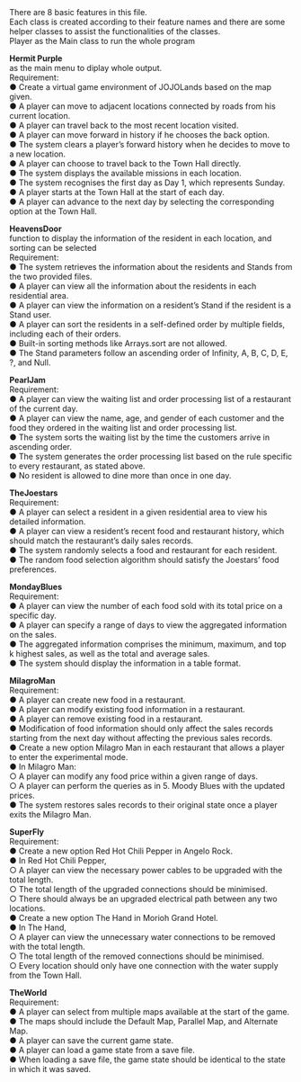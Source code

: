 <html>
<head>
<title> Basic Feature </title>
</head>
There are 8 basic features in this file.<br>
Each class is created according to their feature names and there are some helper classes to assist the functionalities of the classes.<br>
Player as the Main class to run the whole program<br>

<b>Hermit Purple</b><br>
as the main menu to diplay whole output.<br>
Requirement:<br>
● Create a virtual game environment of JOJOLands based on the map given.<br>
● A player can move to adjacent locations connected by roads from his current location.<br>
● A player can travel back to the most recent location visited.<br>
● A player can move forward in history if he chooses the back option.<br>
● The system clears a player’s forward history when he decides to move to a new location.<br>
● A player can choose to travel back to the Town Hall directly.<br>
● The system displays the available missions in each location.<br>
● The system recognises the first day as Day 1, which represents Sunday.<br>
● A player starts at the Town Hall at the start of each day.<br>
● A player can advance to the next day by selecting the corresponding option at the Town Hall.<br>

<b>HeavensDoor</b><br>
function to display the information of the resident in each location, and sorting can be selected<br>
Requirement:<br>
● The system retrieves the information about the residents and Stands from the two provided files.<br>
● A player can view all the information about the residents in each residential area.<br>
● A player can view the information on a resident’s Stand if the resident is a Stand user.<br>
● A player can sort the residents in a self-defined order by multiple fields, including each of their orders.<br>
● Built-in sorting methods like Arrays.sort are not allowed.<br>
● The Stand parameters follow an ascending order of Infinity, A, B, C, D, E, ?, and Null.<br>

<b>PearlJam</b><br>
Requirement: <br>
● A player can view the waiting list and order processing list of a restaurant of the current day.<br>
● A player can view the name, age, and gender of each customer and the food they ordered in the waiting list and order processing list.<br>
● The system sorts the waiting list by the time the customers arrive in ascending order.<br>
● The system generates the order processing list based on the rule specific to every restaurant, as stated above.<br>
● No resident is allowed to dine more than once in one day.<br>

<b>TheJoestars</b><br>
Requirement: <br>
● A player can select a resident in a given residential area to view his detailed information.<br>
● A player can view a resident’s recent food and restaurant history, which should match the restaurant’s daily sales records.<br>
● The system randomly selects a food and restaurant for each resident. <br>
● The random food selection algorithm should satisfy the Joestars’ food preferences. <br>

<b>MondayBlues</b><br>
Requirement: <br>
● A player can view the number of each food sold with its total price on a specific day.<br>
● A player can specify a range of days to view the aggregated information on the sales.<br>
● The aggregated information comprises the minimum, maximum, and top k highest sales, as well as the total and average sales.<br>
● The system should display the information in a table format.<br>

<b>MilagroMan</b><br>
Requirement: <br>
● A player can create new food in a restaurant.<br>
● A player can modify existing food information in a restaurant.<br>
● A player can remove existing food in a restaurant.<br>
● Modification of food information should only affect the sales records starting from the next day without affecting the previous sales records.<br>
● Create a new option Milagro Man in each restaurant that allows a player to enter the experimental mode.<br>
● In Milagro Man:<br>
  ○ A player can modify any food price within a given range of days.<br>
  ○ A player can perform the queries as in 5. Moody Blues with the updated prices.<br>
● The system restores sales records to their original state once a player exits the Milagro Man.<br>

<b>SuperFly</b><br>
Requirement: <br>
● Create a new option Red Hot Chili Pepper in Angelo Rock.<br>
● In Red Hot Chili Pepper,<br>
  ○ A player can view the necessary power cables to be upgraded with the total length.<br>
  ○ The total length of the upgraded connections should be minimised.<br>
  ○ There should always be an upgraded electrical path between any two locations.<br>
● Create a new option The Hand in Morioh Grand Hotel.<br>
● In The Hand,<br>
  ○ A player can view the unnecessary water connections to be removed with the total length.<br>
  ○ The total length of the removed connections should be minimised.<br>
  ○ Every location should only have one connection with the water supply from the Town Hall.<br>

<b>TheWorld</b><br>
Requirement: <br>
● A player can select from multiple maps available at the start of the game.<br>
● The maps should include the Default Map, Parallel Map, and Alternate Map.<br>
● A player can save the current game state.<br>
● A player can load a game state from a save file.<br>
● When loading a save file, the game state should be identical to the state in which it was saved.<br>


